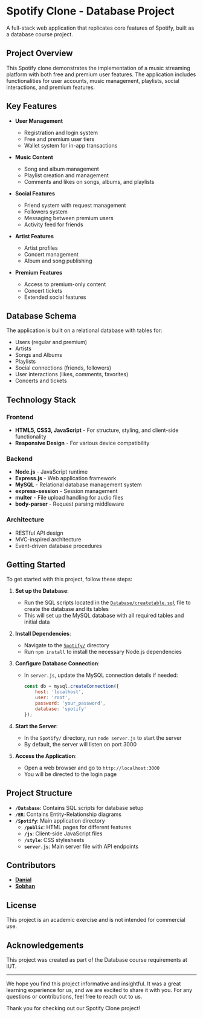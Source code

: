 # Spotify Clone - Database Project

A full-stack web application that replicates core features of Spotify, built as a database course project.

## Project Overview

This Spotify clone demonstrates the implementation of a music streaming platform with both free and premium user features. The application includes functionalities for user accounts, music management, playlists, social interactions, and premium features.

## Key Features

- **User Management**
  - Registration and login system
  - Free and premium user tiers
  - Wallet system for in-app transactions

- **Music Content**
  - Song and album management
  - Playlist creation and management
  - Comments and likes on songs, albums, and playlists

- **Social Features**
  - Friend system with request management
  - Followers system
  - Messaging between premium users
  - Activity feed for friends

- **Artist Features**
  - Artist profiles
  - Concert management
  - Album and song publishing

- **Premium Features**
  - Access to premium-only content
  - Concert tickets
  - Extended social features

## Database Schema

The application is built on a relational database with tables for:

- Users (regular and premium)
- Artists
- Songs and Albums
- Playlists
- Social connections (friends, followers)
- User interactions (likes, comments, favorites)
- Concerts and tickets

## Technology Stack

### Frontend

- **HTML5, CSS3, JavaScript** - For structure, styling, and client-side functionality
- **Responsive Design** - For various device compatibility

### Backend

- **Node.js** - JavaScript runtime
- **Express.js** - Web application framework
- **MySQL** - Relational database management system
- **express-session** - Session management
- **multer** - File upload handling for audio files
- **body-parser** - Request parsing middleware

### Architecture

- RESTful API design
- MVC-inspired architecture
- Event-driven database procedures

## Getting Started

To get started with this project, follow these steps:

1. **Set up the Database**:
   - Run the SQL scripts located in the [`Database/createtable.sql`](/Database/createtable.sql) file to create the database and its tables
   - This will set up the MySQL database with all required tables and initial data

2. **Install Dependencies**:
   - Navigate to the [`Spotify/`](/Spotify/) directory
   - Run `npm install` to install the necessary Node.js dependencies

3. **Configure Database Connection**:
   - In `server.js`, update the MySQL connection details if needed:

     ```javascript
     const db = mysql.createConnection({
         host: 'localhost',
         user: 'root',
         password: 'your_password',
         database: 'spotify'
     });
     ```

4. **Start the Server**:
   - In the `Spotify/` directory, run `node server.js` to start the server
   - By default, the server will listen on port 3000

5. **Access the Application**:
   - Open a web browser and go to `http://localhost:3000`
   - You will be directed to the login page

## Project Structure

- **`/Database`**: Contains SQL scripts for database setup
- **`/ER`**: Contains Entity-Relationship diagrams
- **`/Spotify`**: Main application directory
  - **`/public`**: HTML pages for different features
  - **`/js`**: Client-side JavaScript files
  - **`/style`**: CSS stylesheets
  - **`server.js`**: Main server file with API endpoints

## Contributors

- [**Danial**](https://github.com/danialmd81)
- [**Sobhan**](https://github.com/sobhanagh)

## License

This project is an academic exercise and is not intended for commercial use.

## Acknowledgements

This project was created as part of the Database course requirements at IUT.

---

We hope you find this project informative and insightful. It was a great learning experience for us, and we are excited to share it with you. For any questions or contributions, feel free to reach out to us.

Thank you for checking out our Spotify Clone project!

